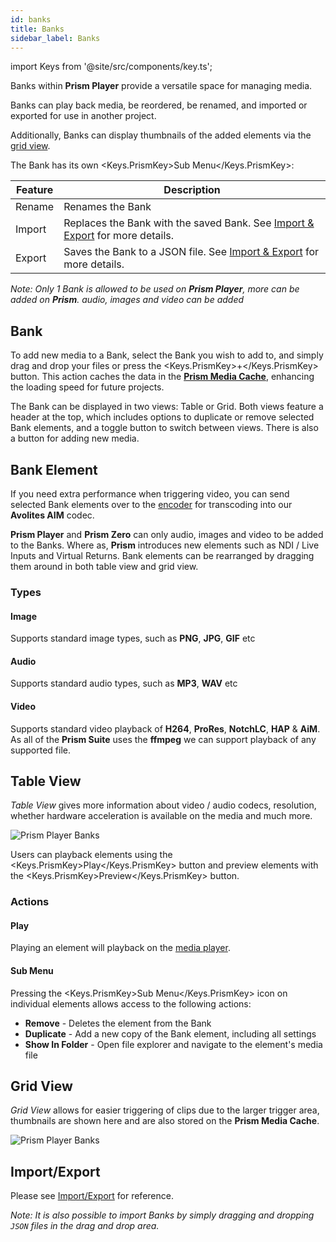 ```yaml
---
id: banks
title: Banks
sidebar_label: Banks
---
```


import Keys from '@site/src/components/key.ts';

Banks within **Prism Player** provide a versatile space for managing media. 

Banks can play back media, be reordered, be renamed, and imported or exported for use in another project. 

Additionally, Banks can display thumbnails of the added elements via the [grid view](./banks#grid-view).


The Bank has its own <Keys.PrismKey>Sub Menu</Keys.PrismKey>:

| Feature | Description |
|--------|--------------|
| Rename | Renames the Bank | 
| Import | Replaces the Bank with the saved Bank. See [Import & Export](../quick-start/import-export) for more details. | 
| Export | Saves the Bank to a JSON file. See [Import & Export](../quick-start/import-export) for more details. | 

*Note: Only 1 Bank is allowed to be used on **Prism Player**, more can be added on **Prism**. audio, images and video can be added*


<!--
The Bank has its own <Keys.PrismKey>Sub Menu</Keys.PrismKey>:

| Feature | Description |
|--------|--------------|
| Rename | Renames the Bank | 
| Import | Replaces the Bank with the saved Bank. See [Import & Export](../quick-start/import-export) for more details. | 
| Export | Saves the Bank to a JSON file. See [Import & Export](../quick-start/import-export) for more details. | 

*Note: Only 1 Bank is allowed to be used on **Prism Player**, more can be added on **Prism**. audio, images and video can be added*
-->

<!--
Pressing the <Keys.PrismKey>+</Keys.PrismKey> button will add a new Bank, the area will split into two sections:
- Left side - Bank Manager
- Right side - Selected Bank

Adding Banks will not be possible on the left side.

Each Bank has its own <Keys.PrismKey>Sub Menu</Keys.PrismKey>:

| Feature | Description |
|--------|--------------|
| Rename | Renames the Bank | 
| Remove | Deletes the Bank and its contents | 
| Duplicate | Duplicates the Bank and its contents, including any Bank element property changes | 
| Import | Replaces the Bank with the saved Bank. See [Import & Export](../quick-start/import-export) for more details. | 
| Export | Saves the Bank to a JSON file. See [Import & Export](../quick-start/import-export) for more details. | 

*Note: Multiple Banks can be added and as well as the basic feature of Prism Player and Prism Zero, NDI and Live input sources are also able to be added, please see [Settings > Inputs](../../prism/settings/settings-inputs) for more details.*
-->

## Bank

To add new media to a Bank, select the Bank you wish to add to, and simply drag and drop your files or press the <Keys.PrismKey>+</Keys.PrismKey> button. This action caches the data in the [**Prism Media Cache**](../quick-start/media-management#prism-media-cache), enhancing the loading speed for future projects.

The Bank can be displayed in two views: Table or Grid. Both views feature a header at the top, which includes options to duplicate or remove selected Bank elements, and a toggle button to switch between views. There is also a button for adding new media.

## Bank Element

If you need extra performance when triggering video, you can send selected Bank elements over to the [encoder](../encoder/encoder) for transcoding into our **Avolites AIM** codec.

**Prism Player** and **Prism Zero** can only  audio, images and video to be added to the Banks. Where as, **Prism** introduces new elements such as NDI / Live Inputs and Virtual Returns. Bank elements can be rearranged by dragging them around in both table view and grid view.

### Types

#### Image 

Supports standard image types, such as **PNG**, **JPG**, **GIF** etc

#### Audio
Supports standard audio types, such as **MP3**, **WAV** etc 

#### Video
Supports standard video playback of **H264**, **ProRes**, **NotchLC**, **HAP** & **AiM**. As all of the **Prism Suite** uses the **ffmpeg** we can support playback of any supported file.

<!--
#### NDI Input
Any active NDI sources on your network can be used here, please see both [Settings](../settings/settings-inputs) and [Preview](../play/preview) pages in order to setup and select your NDI Sources.

#### Live Input
Any connected USB devices can be used here, please see both [Settings](../settings/settings-inputs) and [Preview](../play/preview) pages in order to setup and select your Webcam / USB Capture Devices.

#### Virtual Return
The virtual return element allows you to take the rendered result of any layer and send it to any other layer in the project.
-->

## Table View

*Table View* gives more information about video / audio codecs, resolution, whether hardware acceleration is available on the media and much more.

![Prism Player Banks](/prismdocs/images/player-table-banks.png)

Users can playback elements using the <Keys.PrismKey>Play</Keys.PrismKey> button and preview elements with the <Keys.PrismKey>Preview</Keys.PrismKey> button.

### Actions

#### Play


Playing an element will playback on the [media player](../play/mediaplayer).


<!--
A layer must be selected in order to play elements
-->

<!--
A layer must be selected in order to play elements
-->


<!--
#### Preview

When previewing an element adjustments can be made to its properties, please see [Preview](../play/preview) for more details on how this works.

After any adjustments are made from the **Preview**, when the media is ready to export, pressing the <Keys.PrismKey>Send To Encoder</Keys.PrismKey> button will send all selected files into the **Encoder** Area. Relevant properties from the Bank element will be preserved and setup automatically to encode into the **AIM** codec. If the media file has been renamed this will also be used to set the output file name when encoding.
-->

<!--
#### Preview

When previewing an element adjustments can be made to its properties, please see [Preview](../play/preview) for more details on how this works.

After any adjustments are made from the **Preview**, when the media is ready to export, pressing the <Keys.PrismKey>Send To Encoder</Keys.PrismKey> button will send all selected files into the **Encoder** Area. Relevant properties from the Bank element will be preserved and setup automatically to encode into the **AIM** codec. If the media file has been renamed this will also be used to set the output file name when encoding.
-->

#### Sub Menu

Pressing the <Keys.PrismKey>Sub Menu</Keys.PrismKey> icon on individual elements allows access to the following actions:

- **Remove** - Deletes the element from the Bank
- **Duplicate** - Add a new copy of the Bank element, including all settings
- **Show In Folder** - Open file explorer and navigate to the element's media file


<!--
Pressing the <Keys.PrismKey>Sub Menu</Keys.PrismKey> icon on individual elements allows access to the following actions:

- **Remove** - Deletes the element from the Bank | 
- **Preview** - Preview and adjust properties of the Bank element
- **Duplicate** - Add a new copy of the Bank element, including all settings
- **Show In Folder** - Open file explorer and navigate to the element's media file
-->
<!--
Pressing the <Keys.PrismKey>Sub Menu</Keys.PrismKey> icon on individual elements allows access to the following actions:

- **Remove** - Deletes the element from the Bank
- **Preview** - Preview and adjust properties of the Bank element
- **Duplicate** - Add a new copy of the Bank element, including all settings
- **Show In Folder** - Open file explorer and navigate to the element's media file
-->

## Grid View

*Grid View* allows for easier triggering of clips due to the larger trigger area, thumbnails are shown here and are also stored on the **Prism Media Cache**.

![Prism Player Banks](/prismdocs/images/player-grid-Banks.png)

## Import/Export

Please see [Import/Export](../quick-start/import-export) for reference.

*Note: It is also possible to import Banks by simply dragging and dropping `JSON` files in the drag and drop area.*